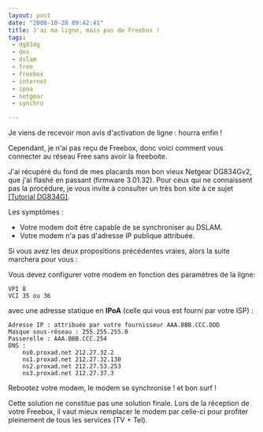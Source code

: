 ```yaml
---
layout: post
date: "2008-10-28 09:42:41"
title: J'ai ma ligne, mais pas de Freebox !
tags:
 - dg834g
 - dns
 - dslam
 - free
 - freebox
 - internet
 - ipoa
 - netgear
 - synchro

---
```


Je viens de recevoir mon avis d'activation de ligne : hourra enfin !

Cependant, je n'ai pas reçu de Freebox, donc voici comment vous connecter au réseau Free sans avoir la freeboite.

J'ai récupéré du fond de mes placards mon bon vieux Netgear DG834Gv2, que j'ai flashé en passant (firmware 3.01.32). Pour ceux qui ne connaissent pas la procédure, je vous invite à consulter un très bon site à ce sujet [[Tutorial DG834G]](http://tuto.netgear-forum.com/DG834G_VPN_1.htm).

Les symptômes :

  * Votre modem doit être capable de se synchroniser au DSLAM.
  * Votre modem n'a pas d'adresse IP publique attribuée.

Si vous avez les deux propositions précédentes vraies, alors la suite marchera pour vous :

Vous devez configurer votre modem en fonction des paramètres de la ligne:

```
VPI 8
VCI 35 ou 36
```

avec une adresse statique en **IPoA** (celle qui vous est fourni par votre ISP) :

```
Adresse IP : attribuée par votre fournisseur AAA.BBB.CCC.DDD
Masque sous-réseau : 255.255.255.0
Passerelle : AAA.BBB.CCC.254
DNS :
	ns0.proxad.net 212.27.32.2
	ns1.proxad.net 212.27.32.130
	ns2.proxad.net 212.27.53.253
	ns3.proxad.net 212.27.37.3
```

Rebootez votre modem, le modem se synchronise ! et bon surf !

Cette solution ne constitue pas une solution finale.
Lors de la réception de votre Freebox, il vaut mieux remplacer le modem par celle-ci pour profiter pleinement de tous les services (TV + Tel). 
